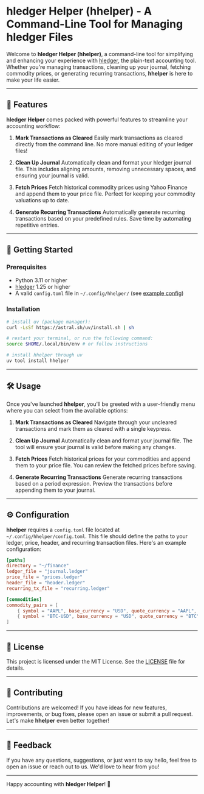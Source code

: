 # hledger Helper (hhelper) - A Command-Line Tool for Managing hledger Files

Welcome to **hledger Helper (hhelper)**, a command-line tool for simplifying and enhancing your experience with [hledger](https://hledger.org/), the plain-text accounting tool. Whether you're managing transactions, cleaning up your journal, fetching commodity prices, or generating recurring transactions, **hhelper** is here to make your life easier.

---

## 🌟 Features

**hledger Helper** comes packed with powerful features to streamline your accounting workflow:

1. **Mark Transactions as Cleared**
   Easily mark transactions as cleared directly from the command line. No more manual editing of your ledger files!

2. **Clean Up Journal**
   Automatically clean and format your hledger journal file. This includes aligning amounts, removing unnecessary spaces, and ensuring your journal is valid.

3. **Fetch Prices**
   Fetch historical commodity prices using Yahoo Finance and append them to your price file. Perfect for keeping your commodity valuations up to date.

4. **Generate Recurring Transactions**
   Automatically generate recurring transactions based on your predefined rules. Save time by automating repetitive entries.

---

## 🚀 Getting Started

### Prerequisites
- Python 3.11 or higher
- [hledger](https://hledger.org/) 1.25 or higher
- A valid `config.toml` file in `~/.config/hhelper/` (see [example config](https://github.com/plwg/hledger_helper))

### Installation

```bash
# install uv (package manager):
curl -LsSf https://astral.sh/uv/install.sh | sh

# restart your terminal, or run the following command:
source $HOME/.local/bin/env # or follow instructions

# install hhelper through uv
uv tool install hhelper
```

---

## 🛠️ Usage

Once you've launched **hhelper**, you'll be greeted with a user-friendly menu where you can select from the available options:

1. **Mark Transactions as Cleared**
   Navigate through your uncleared transactions and mark them as cleared with a single keypress.

2. **Clean Up Journal**
   Automatically clean and format your journal file. The tool will ensure your journal is valid before making any changes.

3. **Fetch Prices**
   Fetch historical prices for your commodities and append them to your price file. You can review the fetched prices before saving.

4. **Generate Recurring Transactions**
   Generate recurring transactions based on a period expression. Preview the transactions before appending them to your journal.

---

## ⚙️ Configuration

**hhelper** requires a `config.toml` file located at `~/.config/hhelper/config.toml`. This file should define the paths to your ledger, price, header, and recurring transaction files. Here's an example configuration:

```toml
[paths]
directory = "~/finance"
ledger_file = "journal.ledger"
price_file = "prices.ledger"
header_file = "header.ledger"
recurring_tx_file = "recurring.ledger"

[commodities]
commodity_pairs = [
    { symbol = "AAPL", base_currency = "USD", quote_currency = "AAPL", is_append_space = true },
    { symbol = "BTC-USD", base_currency = "USD", quote_currency = "BTC", is_append_space = false },
]
```

---

## 📜 License

This project is licensed under the MIT License. See the [LICENSE](LICENSE) file for details.

---

## 🙌 Contributing

Contributions are welcomed! If you have ideas for new features, improvements, or bug fixes, please open an issue or submit a pull request. Let's make **hhelper** even better together!

---

## 💬 Feedback

If you have any questions, suggestions, or just want to say hello, feel free to open an issue or reach out to us. We'd love to hear from you!

---

Happy accounting with **hledger Helper**! 🎉
